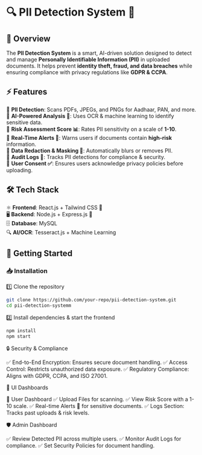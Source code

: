 # 🔍 PII Detection System 🚀  

## 📌 Overview  
The **PII Detection System** is a smart, AI-driven solution designed to detect and manage **Personally Identifiable Information (PII)** in uploaded documents. It helps prevent **identity theft, fraud, and data breaches** while ensuring compliance with privacy regulations like **GDPR & CCPA**.  

## ⚡ Features  
🔹 **PII Detection**: Scans PDFs, JPEGs, and PNGs for Aadhaar, PAN, and more.  
🔹 **AI-Powered Analysis 🤖**: Uses OCR & machine learning to identify sensitive data.  
🔹 **Risk Assessment Score 📊**: Rates PII sensitivity on a scale of **1-10**.  
🔹 **Real-Time Alerts 🚨**: Warns users if documents contain **high-risk** information.  
🔹 **Data Redaction & Masking 🔏**: Automatically blurs or removes PII.  
🔹 **Audit Logs 📜**: Tracks PII detections for compliance & security.  
🔹 **User Consent ✅**: Ensures users acknowledge privacy policies before uploading.  

## 🛠️ Tech Stack  
⚛ **Frontend**: React.js + Tailwind CSS 🎨  
🖥 **Backend**: Node.js + Express.js 🚀  
🗄 **Database**: MySQL  
🔍 **AI/OCR**: Tesseract.js + Machine Learning  

## 🚀 Getting Started  

### 📥 Installation  
1️⃣ Clone the repository  
```sh
git clone https://github.com/your-repo/pii-detection-system.git
cd pii-detection-systemm
```
2️⃣ Install dependencies & start the frontend
```sh
npm install  
npm start
```

🔒 Security & Compliance

✅ End-to-End Encryption: Ensures secure document handling.
✅ Access Control: Restricts unauthorized data exposure.
✅ Regulatory Compliance: Aligns with GDPR, CCPA, and ISO 27001.

🎨 UI Dashboards

👤 User Dashboard
✅ Upload Files for scanning.
✅ View Risk Score with a 1-10 scale.
✅ Real-time Alerts 🚨 for sensitive documents.
✅ Logs Section: Tracks past uploads & risk levels.

🛡️ Admin Dashboard

✅ Review Detected PII across multiple users.
✅ Monitor Audit Logs for compliance.
✅ Set Security Policies for document handling.

